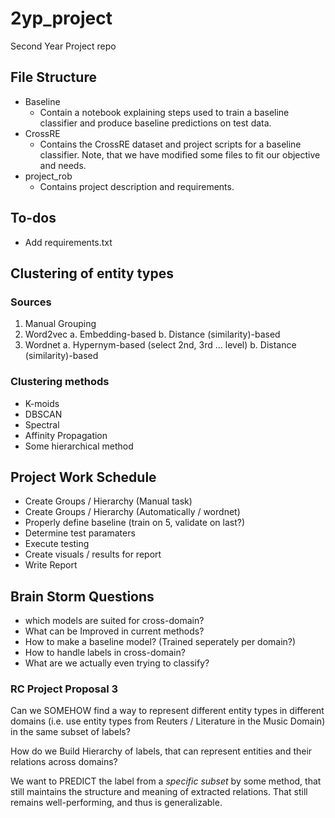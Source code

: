 # 2yp_project
Second Year Project repo

## File Structure
- Baseline
    - Contain a notebook explaining steps used to train a baseline classifier and produce baseline predictions on test data.
- CrossRE
    - Contains the CrossRE dataset and project scripts for a baseline classifier. Note, that we have modified some files to fit our objective and needs.
- project_rob
    - Contains project description and requirements.

## To-dos
- Add requirements.txt

## Clustering of entity types
### Sources
1. Manual Grouping
2. Word2vec
    a. Embedding-based
    b. Distance (similarity)-based
3. Wordnet
    a. Hypernym-based (select 2nd, 3rd ... level)
    b. Distance (similarity)-based
### Clustering methods
- K-moids
- DBSCAN
- Spectral
- Affinity Propagation
- Some hierarchical method

## Project Work Schedule
- Create Groups / Hierarchy (Manual task)
- Create Groups / Hierarchy (Automatically / wordnet)
- Properly define baseline (train on 5, validate on last?)
- Determine test paramaters
- Execute testing
- Create visuals / results for report
- Write Report

## Brain Storm Questions
 - which models are suited for cross-domain? 
 - What can be Improved in current methods?
 - How to make a baseline model? (Trained seperately per domain?)
 - How to handle labels in cross-domain?
 - What are we actually even trying to classify?

### RC Project Proposal 3
Can we SOMEHOW find a way to represent different entity types in different domains (i.e. use entity types from Reuters / Literature in the Music Domain) in the same subset of labels? 

How do we Build Hierarchy of labels, that can represent entities and their relations across domains? 

We want to PREDICT the label from a *specific subset* by some method, that still maintains the structure and meaning of extracted relations. That still remains well-performing, and thus is generalizable.